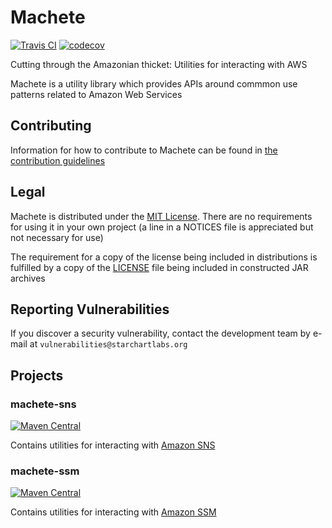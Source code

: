 # Machete

[![Travis CI](https://img.shields.io/travis/com/StarChart-Labs/machete.svg?branch=master)](https://travis-ci.com/StarChart-Labs/machete) [![codecov](https://codecov.io/gh/StarChart-Labs/machete/branch/master/graph/badge.svg)](https://codecov.io/gh/StarChart-Labs/machete)

Cutting through the Amazonian thicket: Utilities for interacting with AWS

Machete is a utility library which provides APIs around commmon use patterns related to Amazon Web Services

## Contributing

Information for how to contribute to Machete can be found in [the contribution guidelines](./docs/CONTRIBUTING.md)

## Legal

Machete is distributed under the [MIT License](https://opensource.org/licenses/MIT). There are no requirements for using it in your own project (a line in a NOTICES file is appreciated but not necessary for use)

The requirement for a copy of the license being included in distributions is fulfilled by a copy of the [LICENSE](./LICENSE) file being included in constructed JAR archives

## Reporting Vulnerabilities

If you discover a security vulnerability, contact the development team by e-mail at `vulnerabilities@starchartlabs.org`

## Projects

### machete-sns

[![Maven Central](https://img.shields.io/maven-central/v/org.starchartlabs.machete/machete-sns.svg)](https://mvnrepository.com/artifact/org.starchartlabs.machete/machete-sns)

Contains utilities for interacting with [Amazon SNS](https://aws.amazon.com/sns/)

### machete-ssm

[![Maven Central](https://img.shields.io/maven-central/v/org.starchartlabs.machete/machete-ssm.svg)](https://mvnrepository.com/artifact/org.starchartlabs.machete/machete-ssm)

Contains utilities for interacting with [Amazon SSM](https://docs.aws.amazon.com/systems-manager)

